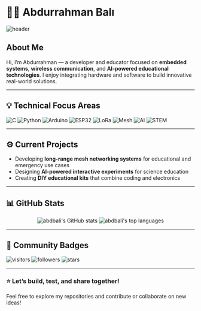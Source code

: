 # 👨‍💻 Abdurrahman Balı

![header](https://media.giphy.com/media/qgQUggAC3Pfv687qPC/giphy.gif)

## About Me
Hi, I’m Abdurrahman — a developer and educator focused on **embedded systems**, **wireless communication**, and **AI-powered educational technologies**. I enjoy integrating hardware and software to build innovative real-world solutions.

---

## 💡 Technical Focus Areas

![C](https://img.shields.io/badge/-C/C++-00599C?style=flat-square&logo=c)
![Python](https://img.shields.io/badge/-Python-3776AB?style=flat-square&logo=python)
![Arduino](https://img.shields.io/badge/-Arduino-00979D?style=flat-square&logo=arduino)
![ESP32](https://img.shields.io/badge/-ESP32-FF6F00?style=flat-square&logo=espressif)
![LoRa](https://img.shields.io/badge/-LoRa-00BFA5?style=flat-square)
![Mesh](https://img.shields.io/badge/-Mesh%20Networking-4A148C?style=flat-square)
![AI](https://img.shields.io/badge/-AI/ML-FF6F61?style=flat-square&logo=opencv)
![STEM](https://img.shields.io/badge/-STEM%20Education-00C853?style=flat-square)

---

## ⚙️ Current Projects
- Developing **long-range mesh networking systems** for educational and emergency use cases
- Designing **AI-powered interactive experiments** for science education
- Creating **DIY educational kits** that combine coding and electronics

---

## 📊 GitHub Stats

<div align="center">
  <img src="https://github-readme-stats.vercel.app/api?username=abdbali&show_icons=true&theme=radical" alt="abdbali's GitHub stats" />
  <img src="https://github-readme-stats.vercel.app/api/top-langs/?username=abdbali&layout=compact&theme=radical" alt="abdbali's top languages" />
</div>

---

## 🌟 Community Badges

![visitors](https://visitor-badge.glitch.me/badge?page_id=abdbali.abdbali)
![followers](https://img.shields.io/github/followers/abdbali?label=Followers&style=social)
![stars](https://img.shields.io/github/stars/abdbali?style=social)

---

### ⭐ Let’s build, test, and share together!
Feel free to explore my repositories and contribute or collaborate on new ideas!
